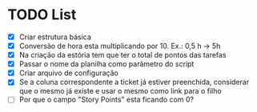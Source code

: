 # TODO List

- [x] Criar estrutura básica
- [x] Conversão de hora esta multiplicando por 10. Ex.: 0,5 h -> 5h
- [x] Na criação da estória tem que ter o total de pontos das tarefas
- [x] Passar o nome da planilha como parâmetro do script
- [x] Criar arquivo de configuração
- [x] Se a coluna correspondente a ticket já estiver preenchida, considerar que o mesmo já existe e usar o mesmo como link para o filho
- [ ] Por que o campo "Story Points" esta ficando com 0?
